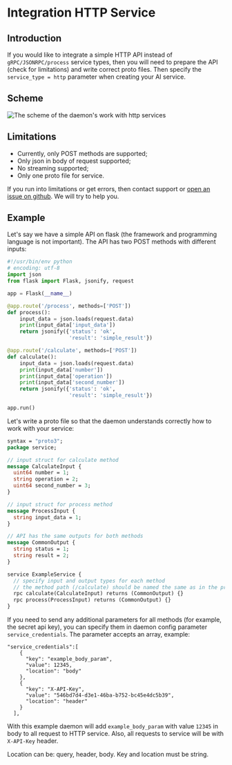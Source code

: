# Integration HTTP Service


## Introduction

If you would like to integrate a simple HTTP API instead of `gRPC/JSONRPC/process` service types, 
then you will need to prepare the API (check for limitations) and write correct proto files. 
Then specify the `service_type = http` parameter when creating your AI service.

## Scheme

![The scheme of the daemon's work with http services](/assets/images/products/AIMarketplace/Marketplace/daemon_http.webp)

## Limitations
* Currently, only POST methods are supported;
* Only json in body of request supported;
* No streaming supported;
* Only one proto file for service.

If you run into limitations or get errors, then contact support or [open an issue on github](https://github.com/singnet/snet-daemon/issues/new).
We will try to help you.

## Example

Let's say we have a simple API on flask (the framework and programming language is not important).
The API has two POST methods with different inputs:

```python
#!/usr/bin/env python
# encoding: utf-8
import json
from flask import Flask, jsonify, request

app = Flask(__name__)

@app.route('/process', methods=['POST'])
def process():
    input_data = json.loads(request.data)
    print(input_data['input_data'])
    return jsonify({'status': 'ok',
                    'result': 'simple_result'})

@app.route('/calculate', methods=['POST'])
def calculate():
    input_data = json.loads(request.data)
    print(input_data['number'])
    print(input_data['operation'])
    print(input_data['second_number'])
    return jsonify({'status': 'ok',
                    'result': 'simple_result'})

app.run()
```

Let's write a proto file so that the daemon understands
correctly how to work with your service:

```protobuf
syntax = "proto3";
package service;

// input struct for calculate method
message CalculateInput {
  uint64 number = 1;
  string operation = 2;
  uint64 second_number = 3;
}

// input struct for process method
message ProcessInput {
  string input_data = 1;
}

// API has the same outputs for both methods
message CommonOutput {
  string status = 1;
  string result = 2;
}

service ExampleService {
  // specify input and output types for each method
  // the method path (/calculate) should be named the same as in the proto file
  rpc calculate(CalculateInput) returns (CommonOutput) {}
  rpc process(ProcessInput) returns (CommonOutput) {}
}
```

If you need to send any additional parameters for all methods (for example, the secret api key),
you can specify them in daemon config parameter `service_credentials`.
The parameter accepts an array, example:

```
"service_credentials":[
    {
      "key": "example_body_param",
      "value": 12345,
      "location": "body"
    },
    {
      "key": "X-API-Key",
      "value": "546bd7d4-d3e1-46ba-b752-bc45e4dc5b39",
      "location": "header"
    }
  ],
```

With this example daemon will add `example_body_param` with value `12345` in body to all request to HTTP service. 
Also, all requests to service will be with `X-API-Key` header.

Location can be: query, header, body. Key and location must be string.